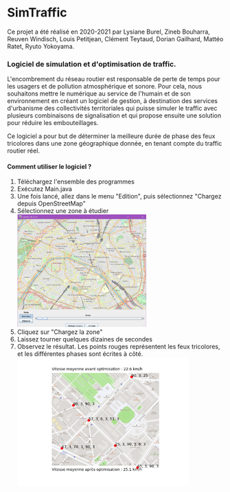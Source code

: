 # SimTraffic

Ce projet a été réalisé en 2020-2021 par Lysiane Burel, Zineb Bouharra, Reuven Windisch, Louis Petitjean, Clément Teytaud, Dorian Gailhard, Mattéo Ratet, Ryuto Yokoyama.

<h3>Logiciel de simulation et d'optimisation de traffic.</h3>
  
<p>L'encombrement du réseau routier est responsable de perte de temps pour les usagers et de pollution atmosphérique et sonore. Pour cela, nous souhaitons mettre le numérique au service de l'humain et de son environnement en créant un logiciel de gestion, à destination des services d'urbanisme des collectivités territoriales qui puisse simuler le traffic avec plusieurs combinaisons de signalisation et qui propose ensuite une solution pour réduire les embouteillages.</p>

<p>Ce logiciel a pour but de déterminer la meilleure durée de phase des feux tricolores dans une zone géographique donnée, en tenant compte du traffic routier réel.</p>

<h4>Comment utiliser le logiciel ?</h4>
<ol>
<li>Téléchargez l'ensemble des programmes</li>
<li>Exécutez Main.java</li>
<li>Une fois lancé, allez dans le menu "Edition", puis sélectionnez "Chargez depuis OpenStreetMap"</li>
<li>Sélectionnez une zone à étudier</li>
  <img src = "images/Interface.PNG" width = "300">
<li>Cliquez sur "Chargez la zone"</li>
<li>Laissez tourner quelques dizaines de secondes</li>
<li>Observez le résultat. Les points rouges représentent les feux tricolores, et les différentes phases sont écrites à côté.</li>
  <img src = "images/Result.png" width = "400">
</ol>


